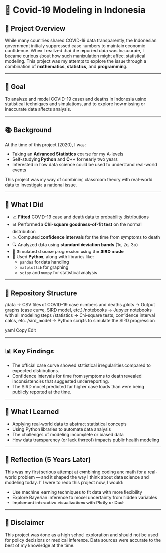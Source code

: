 # 🦠 Covid-19 Modeling in Indonesia

## 📌 Project Overview

While many countries shared COVID-19 data transparently, the Indonesian government initially suppressed case numbers to maintain economic confidence. When I realized that the reported data was inaccurate, I became curious about how such manipulation might affect statistical modeling. This project was my attempt to explore the issue through a combination of **mathematics**, **statistics**, and **programming**.

---

## 🎯 Goal

To analyze and model COVID-19 cases and deaths in Indonesia using statistical techniques and simulations, and to explore how missing or inaccurate data affects analysis.

---

## 📚 Background

At the time of this project (2020), I was:

- Taking an **Advanced Statistics** course for my A-levels  
- Self-studying **Python** and **C++** for nearly two years  
- Interested in how data science could be used to understand real-world events

This project was my way of combining classroom theory with real-world data to investigate a national issue.

---

## 🔧 What I Did

- 📈 **Fitted** COVID-19 case and death data to probability distributions
- 📊 Performed a **Chi-square goodness-of-fit test** on the normal distribution
- 📉 Computed **confidence intervals** for the time from symptoms to death
- 🔍 Analyzed data using **standard deviation bands** (1σ, 2σ, 3σ)
- 🧪 Simulated disease progression using the **SIRD model**
- 🐍 Used **Python**, along with libraries like:
  - `pandas` for data handling
  - `matplotlib` for graphing
  - `scipy` and `numpy` for statistical analysis

---

## 📁 Repository Structure

/data → CSV files of COVID-19 case numbers and deaths
/plots → Output graphs (case curve, SIRD model, etc.)
/notebooks → Jupyter notebooks with all modeling steps
/statistics → Chi-square tests, confidence interval calcs, etc.
/sird_model → Python scripts to simulate the SIRD progression

yaml
Copy
Edit

---

## 📊 Key Findings

- The official case curve showed statistical irregularities compared to expected distributions.
- Confidence intervals for time from symptoms to death revealed inconsistencies that suggested underreporting.
- The SIRD model predicted far higher case loads than were being publicly reported at the time.

---

## 🙋 What I Learned

- Applying real-world data to abstract statistical concepts
- Using Python libraries to automate data analysis
- The challenges of modeling incomplete or biased data
- How data transparency (or lack thereof) impacts public health modeling

---

## 🧠 Reflection (5 Years Later)

This was my first serious attempt at combining coding and math for a real-world problem — and it shaped the way I think about data science and modeling today. If I were to redo this project now, I would:

- Use machine learning techniques to fit data with more flexibility
- Explore Bayesian inference to model uncertainty from hidden variables
- Implement interactive visualizations with Plotly or Dash

---

## 📜 Disclaimer

This project was done as a high school exploration and should not be used for policy decisions or medical inference. Data sources were accurate to the best of my knowledge at the time.




